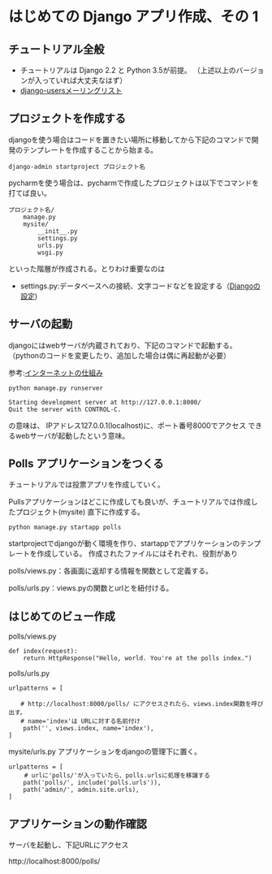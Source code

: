# はじめての Django アプリ作成、その 1

## チュートリアル全般
* チュートリアルは Django 2.2 と Python 3.5が前提。
（上述以上のバージョンが入っていれば大丈夫なはず）
* [django-usersメーリングリスト](https://docs.djangoproject.com/ja/2.2/internals/mailing-lists/#django-users-mailing-list)


## プロジェクトを作成する
djangoを使う場合はコードを置きたい場所に移動してから下記のコマンドで開発のテンプレートを作成することから始まる。

```django-admin startproject プロジェクト名```

pycharmを使う場合は、pycharmで作成したプロジェクトは以下でコマンドを打てば良い。

```
プロジェクト名/
    manage.py
    mysite/
        __init__.py
        settings.py
        urls.py
        wsgi.py
```

といった階層が作成される。とりわけ重要なのは
* settings.py:データベースへの接続、文字コードなどを設定する（[Djangoの設定](https://docs.djangoproject.com/ja/2.2/topics/settings/))

## サーバの起動
djangoにはwebサーバが内蔵されており、下記のコマンドで起動する。
（pythonのコードを変更したり、追加した場合は偶に再起動が必要）

参考:[インターネットの仕組み](https://tutorial.djangogirls.org/ja/how_the_internet_works/)

```python manage.py runserver```


```
Starting development server at http://127.0.0.1:8000/
Quit the server with CONTROL-C.
```
の意味は、
IPアドレス127.0.0.1(localhost)に、ポート番号8000でアクセス
できるwebサーバが起動したという意味。

## Polls アプリケーションをつくる
チュートリアルでは投票アプリを作成していく。

Pullsアプリケーションはどこに作成しても良いが、チュートリアルでは作成したプロジェクト(mysite)
直下に作成する。

```python manage.py startapp polls```

startprojectでdjangoが動く環境を作り、startappでアプリケーションのテンプレートを作成している。
作成されたファイルにはそれぞれ、役割があり

polls/views.py：各画面に返却する情報を関数として定義する。

polls/urls.py：views.pyの関数とurlとを紐付ける。

## はじめてのビュー作成

polls/views.py
```
def index(request):
    return HttpResponse("Hello, world. You're at the polls index.")
```

polls/urls.py
```
urlpatterns = [

　　# http://localhost:8000/polls/ にアクセスされたら、views.index関数を呼び出す。
　　# name='index'は URLに対する名前付け
    path('', views.index, name='index'),
]

```

mysite/urls.py
アプリケーションをdjangoの管理下に置く。
```
urlpatterns = [
 　　# urlに'polls/'が入っていたら、polls.urlsに処理を移譲する
    path('polls/', include('polls.urls')),
    path('admin/', admin.site.urls),
]
```

## アプリケーションの動作確認
サーバを起動し、下記URLにアクセス

http://localhost:8000/polls/
